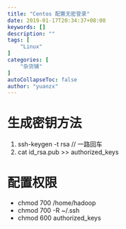 ```yaml
---
title: "Centos 配置无密登录"
date: 2019-01-17T20:34:37+08:00
keywords: []
description: ""
tags: [
    "Linux"
]
categories: [
    "杂货铺"
]
autoCollapseToc: false
author: "yuanzx"
---
```


# 生成密钥方法

1. ssh-keygen -t rsa // 一路回车
2. cat id_rsa.pub >> authorized_keys

# 配置权限

- chmod 700 /home/hadoop
- chmod 700 -R ~/.ssh 
- chmod 600 authorized_keys